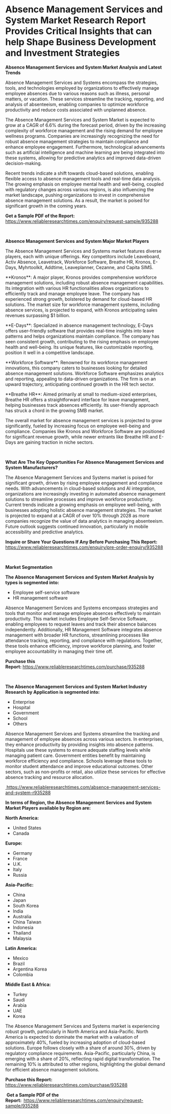 <p><h1>Absence Management Services and System Market Research Report Provides Critical Insights that can help Shape Business Development and Investment Strategies</h1></p><p><strong>Absence Management Services and System Market Analysis and Latest Trends</strong></p>
<p><p>Absence Management Services and Systems encompass the strategies, tools, and technologies employed by organizations to effectively manage employee absences due to various reasons such as illness, personal matters, or vacation. These services streamline the tracking, reporting, and analysis of absenteeism, enabling companies to optimize workforce productivity and reduce costs associated with unplanned absence.</p><p>The Absence Management Services and System Market is expected to grow at a CAGR of 6.6% during the forecast period, driven by the increasing complexity of workforce management and the rising demand for employee wellness programs. Companies are increasingly recognizing the need for robust absence management strategies to maintain compliance and enhance employee engagement. Furthermore, technological advancements such as artificial intelligence and machine learning are being integrated into these systems, allowing for predictive analytics and improved data-driven decision-making.</p><p>Recent trends indicate a shift towards cloud-based solutions, enabling flexible access to absence management tools and real-time data analysis. The growing emphasis on employee mental health and well-being, coupled with regulatory changes across various regions, is also influencing the market landscape, pushing organizations to invest in comprehensive absence management solutions. As a result, the market is poised for significant growth in the coming years.</p></p>
<p><strong>Get a Sample PDF of the Report:&nbsp;</strong> <a href="https://www.reliableresearchtimes.com/enquiry/request-sample/935288?utm_campaign=2179&utm_medium=2&utm_source=Github&utm_content=ia&utm_term=18042025&utm_id=absence-management-services-and-system">https://www.reliableresearchtimes.com/enquiry/request-sample/935288</a></p>
<p>&nbsp;</p>
<p><strong>Absence Management Services and System Major Market Players</strong></p>
<p><p>The Absence Management Services and Systems market features diverse players, each with unique offerings. Key competitors include Leaveboard, Activ Absence, Leavetrack, Workforce Software, Breathe HR, Kronos, E-Days, Myhrtoolkit, Addtime, Leaveplanner, Cezanne, and Capita SIMS.</p><p>**Kronos**: A major player, Kronos provides comprehensive workforce management solutions, including robust absence management capabilities. Its integration with various HR functionalities allows organizations to efficiently track and manage employee leave. The company has experienced strong growth, bolstered by demand for cloud-based HR solutions. The market size for workforce management systems, including absence services, is projected to expand, with Kronos anticipating sales revenues surpassing $1 billion.</p><p>**E-Days**: Specialized in absence management technology, E-Days offers user-friendly software that provides real-time insights into leave patterns and helps organizations maintain compliance. The company has seen consistent growth, contributing to the rising emphasis on employee health and well-being. Its unique features, like customizable reporting, position it well in a competitive landscape.</p><p>**Workforce Software**: Renowned for its workforce management innovations, this company caters to businesses looking for detailed absence management solutions. Workforce Software emphasizes analytics and reporting, appealing to data-driven organizations. The firm is on an upward trajectory, anticipating continued growth in the HR tech sector.</p><p>**Breathe HR**: Aimed primarily at small to medium-sized enterprises, Breathe HR offers a straightforward interface for leave management, helping businesses track absences efficiently. Its user-friendly approach has struck a chord in the growing SMB market.</p><p>The overall market for absence management services is projected to grow significantly, fueled by increasing focus on employee well-being and compliance. Companies like Kronos and Workforce Software are positioned for significant revenue growth, while newer entrants like Breathe HR and E-Days are gaining traction in niche sectors.</p></p>
<p>&nbsp;</p>
<p><strong>What Are The Key Opportunities For Absence Management Services and System Manufacturers?</strong></p>
<p><p>The Absence Management Services and Systems market is poised for significant growth, driven by rising employee engagement and compliance needs. With advancements in cloud-based solutions and AI integration, organizations are increasingly investing in automated absence management solutions to streamline processes and improve workforce productivity. Current trends indicate a growing emphasis on employee well-being, with businesses adopting holistic absence management strategies. The market is projected to expand at a CAGR of over 10% through 2028 as more companies recognize the value of data analytics in managing absenteeism. Future outlook suggests continued innovation, particularly in mobile accessibility and predictive analytics.</p></p>
<p><strong>Inquire or Share Your Questions If Any Before Purchasing This Report:</strong> <a href="https://www.reliableresearchtimes.com/enquiry/pre-order-enquiry/935288?utm_campaign=2179&utm_medium=2&utm_source=Github&utm_content=ia&utm_term=18042025&utm_id=absence-management-services-and-system">https://www.reliableresearchtimes.com/enquiry/pre-order-enquiry/935288</a></p>
<p>&nbsp;</p>
<p><strong>Market Segmentation</strong></p>
<p><strong>The Absence Management Services and System Market Analysis by types is segmented into:</strong></p>
<p><ul><li>Employee self-service software</li><li>HR management software</li></ul></p>
<p><p>Absence Management Services and Systems encompass strategies and tools that monitor and manage employee absences effectively to maintain productivity. This market includes Employee Self-Service Software, enabling employees to request leaves and track their absence balances independently. Additionally, HR Management Software integrates absence management with broader HR functions, streamlining processes like attendance tracking, reporting, and compliance with regulations. Together, these tools enhance efficiency, improve workforce planning, and foster employee accountability in managing their time off.</p></p>
<p><strong>Purchase this Report:&nbsp;</strong><a href="https://www.reliableresearchtimes.com/purchase/935288?utm_campaign=2179&utm_medium=2&utm_source=Github&utm_content=ia&utm_term=18042025&utm_id=absence-management-services-and-system">https://www.reliableresearchtimes.com/purchase/935288</a></p>
<p>&nbsp;</p>
<p><strong>The Absence Management Services and System Market Industry Research by Application is segmented into:</strong></p>
<p><ul><li>Enterprise</li><li>Hospital</li><li>Government</li><li>School</li><li>Others</li></ul></p>
<p><p>Absence Management Services and Systems streamline the tracking and management of employee absences across various sectors. In enterprises, they enhance productivity by providing insights into absence patterns. Hospitals use these systems to ensure adequate staffing levels while managing patient care. Government entities benefit by maintaining workforce efficiency and compliance. Schools leverage these tools to monitor student attendance and improve educational outcomes. Other sectors, such as non-profits or retail, also utilize these services for effective absence tracking and resource allocation.</p></p>
<p><a href="https://www.reliableresearchtimes.com/absence-management-services-and-system-r935288?utm_campaign=2179&utm_medium=2&utm_source=Github&utm_content=ia&utm_term=18042025&utm_id=absence-management-services-and-system">&nbsp;https://www.reliableresearchtimes.com/absence-management-services-and-system-r935288</a></p>
<p><strong>In terms of Region, the Absence Management Services and System Market Players available by Region are:</strong></p>
<p>
    <p> <strong> North America: </strong>
        <ul>
            <li>United States</li>
            <li>Canada</li>
        </ul>
        </p> 
    <p> <strong> Europe: </strong>
        <ul>
            <li>Germany</li>
            <li>France</li>
            <li>U.K.</li>
            <li>Italy</li>
            <li>Russia</li>
        </ul>
        </p> 
    <p> <strong> Asia-Pacific: </strong>
        <ul>
            <li>China</li>
            <li>Japan</li>
            <li>South Korea</li>
            <li>India</li>
            <li>Australia</li>
            <li>China Taiwan</li>
            <li>Indonesia</li>
            <li>Thailand</li>
            <li>Malaysia</li>
        </ul>
        </p> 
    <p> <strong> Latin America: </strong>
        <ul>
            <li>Mexico</li>
            <li>Brazil</li>
            <li>Argentina Korea</li>
            <li>Colombia</li>
        </ul>
        </p> 
    <p> <strong> Middle East & Africa: </strong>
        <ul>
            <li>Turkey</li>
            <li>Saudi</li>
            <li>Arabia</li>
            <li>UAE</li>
            <li>Korea</li>
        </ul>
    </p>
    </p>
<p><p>The Absence Management Services and Systems market is experiencing robust growth, particularly in North America and Asia-Pacific. North America is expected to dominate the market with a valuation of approximately 40%, fueled by increasing adoption of cloud-based solutions. Europe follows closely with a share of around 30%, driven by regulatory compliance requirements. Asia-Pacific, particularly China, is emerging with a share of 20%, reflecting rapid digital transformation. The remaining 10% is attributed to other regions, highlighting the global demand for efficient absence management solutions.</p></p>
<p><strong>Purchase this Report: </strong><a href="https://www.reliableresearchtimes.com/purchase/935288?utm_campaign=2179&utm_medium=2&utm_source=Github&utm_content=ia&utm_term=18042025&utm_id=absence-management-services-and-system">https://www.reliableresearchtimes.com/purchase/935288</a></p>
<p>&nbsp;<strong>Get a Sample PDF of the Report:&nbsp;&nbsp;</strong><a href="https://www.reliableresearchtimes.com/enquiry/request-sample/935288?utm_campaign=2179&utm_medium=2&utm_source=Github&utm_content=ia&utm_term=18042025&utm_id=absence-management-services-and-system">https://www.reliableresearchtimes.com/enquiry/request-sample/935288</a></p>
<p><strong></strong></p>
<p><p></p><p></p><p></p></p>